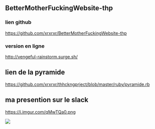 

##  BetterMotherFuckingWebsite-thp

### lien github
https://github.com/xrxrxr/BetterMotherFuckingWebsite-thp





### version en ligne

http://vengeful-rainstorm.surge.sh/



## lien de la pyramide


https://github.com/xrxrxr/thhckngprject/blob/master/ruby/pyramide.rb

## ma presention sur le slack



https://i.imgur.com/qMwTQa0.png



<img src="https://i.imgur.com/qMwTQa0.png"/></a>
